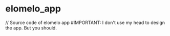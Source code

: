 # elomelo_app
 // Source code of elomelo app
 #IMPORTANT: I don't use my head to design the app. But you should. 
